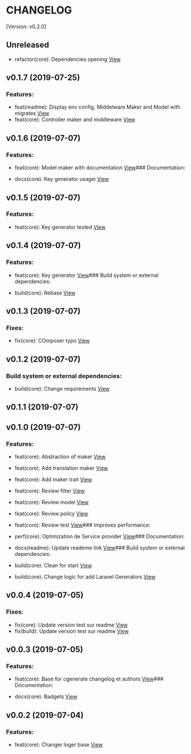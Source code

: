 # CHANGELOG

[Version: v0.2.0]

## Unreleased

*  refactor(core): Dependencies opening [View](./commits/687231dba74db2b9edf695a0c06bd2bf95ed1a2b)

## v0.1.7 (2019-07-25)

### Features:

*  feat(readme): Display env config, Middelware Maker and Model with migrates [View](./commits/0c0529af9622209082546abb40f302f9f9d06d01)
*  feat(core): Controller maker and middleware [View](./commits/250bdf85ef967576a5f958bfc566c7637f62c685)

## v0.1.6 (2019-07-07)

### Features:

*  feat(core): Model maker with documentation [View](./commits/8488c5e64144bbb643199e6356e93c13437744f3)### Documentation:

*  docs(core): Key generator usagei [View](./commits/ed99e4c166954fa079478a9a530120476849bc51)

## v0.1.5 (2019-07-07)

### Features:

*  feat(core): Key generator tested [View](./commits/82773f387cdbff4fb803c262032782a7536e40b6)

## v0.1.4 (2019-07-07)

### Features:

*  feat(core): Key generator [View](./commits/b63171da3599f0e25aa3f1ae2ff5097f55d009fc)### Build system or external dependencies:

*  build(core): Rebase [View](./commits/ec40911a7e3d06d7269204415540829f3255e8f7)

## v0.1.3 (2019-07-07)

### Fixes:

*  fix(core): COmposer typo [View](./commits/81b6e0706294fda48c202994ff9788d6de9ca8e8)

## v0.1.2 (2019-07-07)

### Build system or external dependencies:

*  build(core): Change requirements [View](./commits/1ee33ba73177b3fbf428c14b5cc06e3b73662fa8)

## v0.1.1 (2019-07-07)



## v0.1.0 (2019-07-07)

### Features:

*  feat(core): Abstraction of maker [View](./commits/75e43227b70a0b8afb8f4d5c84216cb18862420c)
*  feat(core): Add translation maker [View](./commits/658730f3dd0ddf9e79e55c80b0fc9282a7ac2732)
*  feat(core): Add maker trait [View](./commits/42064cd08fb354e1bf194d39b5a97e5276019dcd)
*  feat(core): Review filter [View](./commits/7e0cddc8bd690c5dd7ac331766b258e882c7a55a)
*  feat(core): Review model [View](./commits/ca45f742da511026ba0b8d56c16ea936656b95a3)
*  feat(core): Review policy [View](./commits/8cde7aa40e925799071ec1a917fe908dcd44e5ba)
*  feat(core): Review test [View](./commits/d8e780fb97fa22104f6a3ebcf8abe0d8110c3d8c)### Improves performance:

*  perf(core): Optimization de Service provider [View](./commits/770596588e1d7a261314041ec6b3c3fe6525f0c8)### Documentation:

*  docs(readme): Update reademe link [View](./commits/ed72c461ecd83a2d1cba4bedd3b76cb2fff18558)### Build system or external dependencies:

*  build(core): Clean for start [View](./commits/aa47013eb886f40a9fbdaa13ebb450883390950a)
*  build(core): Change logic for add Laravel Generators [View](./commits/be2c4462790c79fbe05a68bcbdcedb8274d870ac)

## v0.0.4 (2019-07-05)

### Fixes:

*  fix(core): Update version test sur readme [View](./commits/a9d1e2f08581ec640754d064b3a3aaeb4567baee)
*  fix(build): Update version test sur readme [View](./commits/90114b30793341c668dfc07644f343218ee83ca9)

## v0.0.3 (2019-07-05)

### Features:

*  feat(core): Base for cgenerate changelog et authors [View](./commits/617db59049c609e34354570f25b3aac7f1d04ceb)### Documentation:

*  docs(core): Badgets [View](./commits/419e990b750d2df1406c9b0dd3cc6f01b0aceb68)

## v0.0.2 (2019-07-04)

### Features:

*  feat(core): Changer loger base [View](./commits/23072c95863ec5e2187f484ac18a203772765157)

